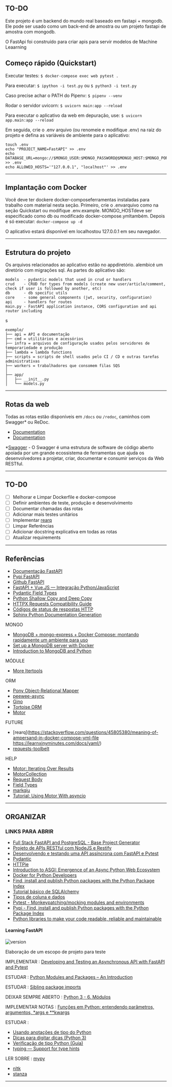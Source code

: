 ## TO-DO

Este projeto é um backend do mundo real baseado em fastapi + mongodb. Ele pode ser usado como um back-end de amostra ou um projeto fastapi de amostra com mongodb.

O FastApi foi construído para criar apis para servir modelos de Machine Leaarning

## Começo rápido (Quickstart)

Executar testes:
``` $ docker-compose exec web pytest . ```

Para executar:
``` $ ipython -i test.py ``` ou ``` $ python3 -i test.py ```

Caso precise achar o PATH do Pipenv: 
``` $ pipenv --venv ```

Rodar o servidor uvicorn: 
``` $ uvicorn main:app --reload ```

Para executar o aplicativo da web em depuração, use:
``` $ uvicorn app.main:app --reload ```

Em seguida, crie o .env arquivo (ou renomeie e modifique .env) na raiz do projeto e defina as variáveis ​​de ambiente para o aplicativo:
```
touch .env
echo "PROJECT_NAME=FastAPI" >> .env
echo DATABASE_URL=mongo://$MONGO_USER:$MONGO_PASSWORD@$MONGO_HOST:$MONGO_PORT/$MONGO_DB >> .env
echo ALLOWED_HOSTS='"127.0.0.1", "localhost"' >> .env
```

***

## Implantação com Docker

Você deve ter dockere docker-composeferramentas instaladas para trabalho com material nesta seção. Primeiro, crie o .envarquivo como na seção Quickstart ou modifique .env.example. MONGO_HOSTdeve ser especificado como db ou modificado docker-compose.ymltambém. Depois é só executar:
``` docker-compose up -d ```

O aplicativo estará disponível em localhostou 127.0.0.1 em seu navegador.

***

## Estrutura do projeto
Os arquivos relacionados ao aplicativo estão no appdiretório. alembicé um diretório com migrações sql. As partes do aplicativo são:
```
models  - pydantic models that used in crud or handlers
crud    - CRUD for types from models (create new user/article/comment, check if user is followed by another, etc)
db      - db specific utils
core    - some general components (jwt, security, configuration)
api     - handlers for routes
main.py - FastAPI application instance, CORS configuration and api router including
```
s
```
exemplo/
├── api = API e documentação
├── cmd = utilitários e acessórios
├── infra = arquivos de configuração usados ​​pelos servidores de temporariedade e produção
├── lambda = lambda functions
├── scripts = scripts de shell usados ​​pelo CI / CD e outras tarefas administrativas
├── workers = trabalhadores que consomem filas SQS
│
├── app/
│   ├── __init__.py
│   └── models.py
```

***

## Rotas da web

Todas as rotas estão disponíveis em ```/docs``` ou ```/redoc```, caminhos com Swagger* ou ReDoc.

- [Documentation](http://localhost:8000/docs)
- [Documentation](http://localhost:8000/redoc)

*[Swagger](https://swagger.io/) - O Swagger é uma estrutura de software de código aberto apoiada por um grande ecossistema de ferramentas que ajuda os desenvolvedores a projetar, criar, documentar e consumir serviços da Web RESTful.

***

## TO-D0

- [ ] Melhorar e Limpar Dockerfile e docker-compose
- [ ] Definir ambientes de teste, produção e desenvolvimento
- [ ] Documentar chamadas das rotas
- [ ] Adicionar mais testes unitários
- [ ] Implementar [rearq](https://rearq.long2ice.cn/api_reference.html)
- [ ] Limpar Referências
- [ ] Adicionar docstring explicativa em todas as rotas
- [ ] Atualizar requirements

***

## Referências

- [Documentação FastAPI](https://fastapi.tiangolo.com/)
- [Pypi FastAPI](https://pypi.org/project/fastapi/)
- [Github FastAPI](https://github.com/tiangolo/fastapi)
- [FastAPI + Vue.JS — Integração Python/JavaScript](https://medium.com/@marciobbarbosa/fastapi-vue-js-integra%C3%A7%C3%A3o-python-javascript-ddab7e6905a4)
- [Pydantic Field Types](https://pydantic-docs.helpmanual.io/usage/types/)
- [Python Shallow Copy and Deep Copy](https://www.programiz.com/python-programming/shallow-deep-copy)
- [HTTPX Requests Compatibility Guide](https://www.python-httpx.org/compatibility/)
- [Códigos de status de respostas HTTP](https://developer.mozilla.org/pt-BR/docs/Web/HTTP/Status)
- [Sphinx Python Documentation Generation](https://www.sphinx-doc.org/en/master/index.html)

MONGO
- [MongoDB + mongo-express + Docker Compose: montando rapidamente um ambiente para uso](https://medium.com/@renato.groffe/mongodb-mongo-express-docker-compose-montando-rapidamente-um-ambiente-para-uso-824f25ca6957)
- [Set up a MongoDB server with Docker](https://linuxhint.com/setup_mongodb_server_docker/)
- [Introduction to MongoDB and Python](https://realpython.com/introduction-to-mongodb-and-python/)

MÓDULE
- [More Itertools](https://github.com/more-itertools/more-itertools)

ORM
- [Pony Object-Relational Mapper](https://github.com/ponyorm/pony/)
- [peewee-async](https://github.com/05bit/peewee-async)
- [Gino](https://github.com/python-gino/gino)
- [Tortoise ORM](https://github.com/tortoise/tortoise-orm)
- [Motor](https://github.com/mongodb/motor/)

FUTURE
- [rearq](https://stackoverflow.com/questions/45805380/meaning-of-ampersand-in-docker-compose-yml-file
https://learnxinyminutes.com/docs/yaml/)
- [requests-toolbelt](https://pypi.org/project/requests-toolbelt/)

HELP
- [Motor: Iterating Over Results](https://emptysqua.re/blog/motor-iterating-over-results/)
- [MotorCollection](https://motor.readthedocs.io/en/stable/api-tornado/motor_collection.html)
- [Request Body](https://fastapi.tiangolo.com/tutorial/body/)
- [Field Types](https://pydantic-docs.helpmanual.io/usage/types/)
- [markqiu](https://github.com/markqiu/fastapi-mongodb-realworld-example-app/tree/master/app)
- [Tutorial: Using Motor With asyncio](https://motor.readthedocs.io/en/stable/tutorial-asyncio.html?highlight=to_list#querying-for-more-than-one-document)

***

## ORGANIZAR

### LINKS PARA ABRIR

- [Full Stack FastAPI and PostgreSQL - Base Project Generator](https://github.com/tiangolo/full-stack-fastapi-postgresql)
- [Projeto de APIs RESTful com NodeJS e Restify](https://code.tutsplus.com/pt/tutorials/restful-api-design-with-nodejs-restify--cms-22637)
- [Desenvolvendo e testando uma API assíncrona com FastAPI e Pytest](https://testdriven.io/blog/fastapi-crud/#routes)
- [Pydantic](https://pydantic-docs.helpmanual.io/)
- [HTTPie](https://httpie.org/)
- [Introduction to ASGI: Emergence of an Async Python Web Ecosystem](https://florimond.dev/blog/articles/2019/08/introduction-to-asgi-async-python-web/)
- [Docker for Python Developers](https://mherman.org/presentations/dockercon-2018/#1)
- [Find, install and publish Python packages with the Python Package Index](https://pypi.org/)
- [Tutorial básico de SQLAlchemy](https://leportella.com/tutorial-basico-sqlalchemy.html)
- [Tipos de coluna e dados](https://docs.sqlalchemy.org/en/13/core/type_basics.html)
- [Pytest - Monkeypatching/mocking modules and environments](https://docs.pytest.org/en/latest/monkeypatch.html)
- [Pypi - Find, install and publish Python packages with the Python Package Index](https://pypi.org/)
- [Python libraries to make your code readable, reliable and maintainable](https://dev.to/likid_geimfari/python-libraries-to-make-your-code-readable-reliable-and-maintainable-3p9l)

#### Learning FastAPI

![version](https://img.shields.io/badge/version-0.0.1-blue.svg?maxAge=2592000)

Elaboração de um escopo de projeto para teste

IMPLEMENTAR : [Developing and Testing an Asynchronous API with FastAPI and Pytest](https://testdriven.io/blog/fastapi-crud/)

ESTUDAR : [Python Modules and Packages – An Introduction](https://realpython.com/python-modules-packages/)

ESTUDAR : [Sibling package imports](https://stackoverflow.com/questions/6323860/sibling-package-imports/50193944#50193944)

DEIXAR SEMPRE ABERTO : [Python 3 - 6. Módulos](https://docs.python.org/pt-br/3/tutorial/modules.html)

IMPLEMENTAR NOTAS : [Funções em Python: entendendo parâmetros, argumentos, *args e **kwargs](https://medium.com/luizalabs/fun%C3%A7%C3%B5es-em-python-entendendo-par%C3%A2metros-argumentos-args-e-kwargs-4291b1f817f6)

ESTUDAR : 
- [Usando anotações de tipo do Python](https://dev.to/dstarner/using-pythons-type-annotations-4cfe#:~:text=Type%20Annotations%20are%20a%20new,to%20the%20dynamically%20typed%20Python.)
- [Dicas para digitar dicas (Python 3)](https://mypy.readthedocs.io/en/stable/cheat_sheet_py3.html)
- [Verificação de tipo Python (Guia)](https://realpython.com/python-type-checking/)
- [typing — Support for type hints](https://docs.python.org/3/library/typing.html)

LER SOBRE : [mypy](http://mypy-lang.org/)


- [nltk](https://github.com/nltk/nltk)
- [stanza](https://github.com/stanfordnlp/stanza)

***
